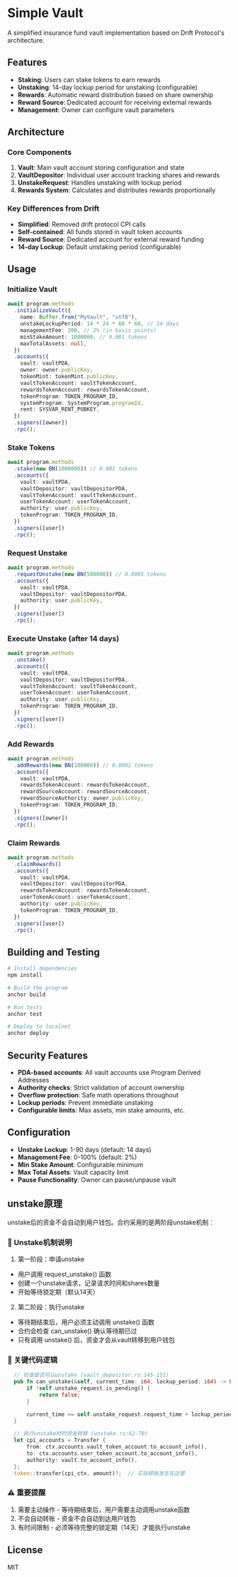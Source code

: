 # Simple Vault

A simplified insurance fund vault implementation based on Drift Protocol's architecture.

## Features

- **Staking**: Users can stake tokens to earn rewards
- **Unstaking**: 14-day lockup period for unstaking (configurable)
- **Rewards**: Automatic reward distribution based on share ownership
- **Reward Source**: Dedicated account for receiving external rewards
- **Management**: Owner can configure vault parameters

## Architecture

### Core Components

1. **Vault**: Main vault account storing configuration and state
2. **VaultDepositor**: Individual user account tracking shares and rewards
3. **UnstakeRequest**: Handles unstaking with lockup period
4. **Rewards System**: Calculates and distributes rewards proportionally

### Key Differences from Drift

- **Simplified**: Removed drift protocol CPI calls
- **Self-contained**: All funds stored in vault token accounts
- **Reward Source**: Dedicated account for external reward funding
- **14-day Lockup**: Default unstaking period (configurable)

## Usage

### Initialize Vault

```typescript
await program.methods
  .initializeVault({
    name: Buffer.from("MyVault", "utf8"),
    unstakeLockupPeriod: 14 * 24 * 60 * 60, // 14 days
    managementFee: 200, // 2% (in basis points)
    minStakeAmount: 1000000, // 0.001 tokens
    maxTotalAssets: null,
  })
  .accounts({
    vault: vaultPDA,
    owner: owner.publicKey,
    tokenMint: tokenMint.publicKey,
    vaultTokenAccount: vaultTokenAccount,
    rewardsTokenAccount: rewardsTokenAccount,
    tokenProgram: TOKEN_PROGRAM_ID,
    systemProgram: SystemProgram.programId,
    rent: SYSVAR_RENT_PUBKEY,
  })
  .signers([owner])
  .rpc();
```

### Stake Tokens

```typescript
await program.methods
  .stake(new BN(1000000)) // 0.001 tokens
  .accounts({
    vault: vaultPDA,
    vaultDepositor: vaultDepositorPDA,
    vaultTokenAccount: vaultTokenAccount,
    userTokenAccount: userTokenAccount,
    authority: user.publicKey,
    tokenProgram: TOKEN_PROGRAM_ID,
  })
  .signers([user])
  .rpc();
```

### Request Unstake

```typescript
await program.methods
  .requestUnstake(new BN(500000)) // 0.0005 tokens
  .accounts({
    vault: vaultPDA,
    vaultDepositor: vaultDepositorPDA,
    authority: user.publicKey,
  })
  .signers([user])
  .rpc();
```

### Execute Unstake (after 14 days)

```typescript
await program.methods
  .unstake()
  .accounts({
    vault: vaultPDA,
    vaultDepositor: vaultDepositorPDA,
    vaultTokenAccount: vaultTokenAccount,
    userTokenAccount: userTokenAccount,
    authority: user.publicKey,
    tokenProgram: TOKEN_PROGRAM_ID,
  })
  .signers([user])
  .rpc();
```

### Add Rewards

```typescript
await program.methods
  .addRewards(new BN(100000)) // 0.0001 tokens
  .accounts({
    vault: vaultPDA,
    rewardsTokenAccount: rewardsTokenAccount,
    rewardSourceAccount: rewardSourceAccount,
    rewardSourceAuthority: owner.publicKey,
    tokenProgram: TOKEN_PROGRAM_ID,
  })
  .signers([owner])
  .rpc();
```

### Claim Rewards

```typescript
await program.methods
  .claimRewards()
  .accounts({
    vault: vaultPDA,
    vaultDepositor: vaultDepositorPDA,
    rewardsTokenAccount: rewardsTokenAccount,
    userTokenAccount: userTokenAccount,
    authority: user.publicKey,
    tokenProgram: TOKEN_PROGRAM_ID,
  })
  .signers([user])
  .rpc();
```

## Building and Testing

```bash
# Install dependencies
npm install

# Build the program
anchor build

# Run tests
anchor test

# Deploy to localnet
anchor deploy
```

## Security Features

- **PDA-based accounts**: All vault accounts use Program Derived Addresses
- **Authority checks**: Strict validation of account ownership
- **Overflow protection**: Safe math operations throughout
- **Lockup periods**: Prevent immediate unstaking
- **Configurable limits**: Max assets, min stake amounts, etc.

## Configuration

- **Unstake Lockup**: 1-90 days (default: 14 days)
- **Management Fee**: 0-100% (default: 2%)
- **Min Stake Amount**: Configurable minimum
- **Max Total Assets**: Vault capacity limit
- **Pause Functionality**: Owner can pause/unpause vault


## unstake原理
unstake后的资金不会自动到用户钱包。合约采用的是两阶段unstake机制：

### 🔄 Unstake机制说明

1. 第一阶段：申请unstake

  - 用户调用 request_unstake() 函数
  - 创建一个unstake请求，记录请求时间和shares数量
  - 开始等待锁定期（默认14天）

2. 第二阶段：执行unstake

  - 等待期结束后，用户必须主动调用 unstake() 函数
  - 合约会检查 can_unstake() 确认等待期已过
  - 只有调用 unstake() 后，资金才会从vault转移到用户钱包

### 📍 关键代码逻辑

```rust
  // 检查是否可以unstake (vault_depositor.rs:145-151)
  pub fn can_unstake(&self, current_time: i64, lockup_period: i64) -> bool {
      if !self.unstake_request.is_pending() {
          return false;
      }

      current_time >= self.unstake_request.request_time + lockup_period
  }

  // 执行unstake时的资金转移 (unstake.rs:62-70)
  let cpi_accounts = Transfer {
      from: ctx.accounts.vault_token_account.to_account_info(),
      to: ctx.accounts.user_token_account.to_account_info(),
      authority: vault.to_account_info(),
  };
  token::transfer(cpi_ctx, amount)?;  // 实际转账发生在这里

```

### ⚠️ 重要提醒
  1. 需要主动操作 - 等待期结束后，用户需要主动调用unstake函数
  2. 不会自动转账 - 资金不会自动到达用户钱包
  3. 有时间限制 - 必须等待完整的锁定期（14天）才能执行unstake


## License

MIT